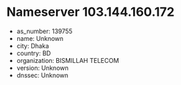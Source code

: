 # Nameserver 103.144.160.172

* as_number: 139755
* name: Unknown
* city: Dhaka
* country: BD
* organization: BISMILLAH TELECOM
* version: Unknown
* dnssec: Unknown
